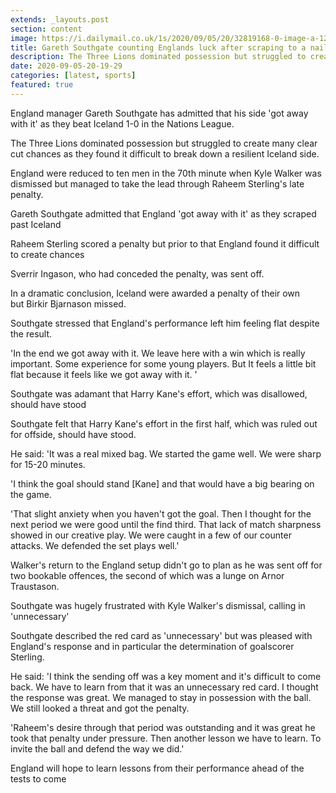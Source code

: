```yaml
---
extends: _layouts.post
section: content
image: https://i.dailymail.co.uk/1s/2020/09/05/20/32819168-0-image-a-125_1599332823023.jpg 
title: Gareth Southgate counting Englands luck after scraping to a nail-biting victory against Iceland  
description: The Three Lions dominated possession but struggled to create many clear cut chances as they found it difficult to break down a resilient Iceland side. 
date: 2020-09-05-20-19-29 
categories: [latest, sports] 
featured: true 
--- 
```

England manager Gareth Southgate has admitted that his side 'got away with it' as they beat Iceland 1-0 in the Nations League.

The Three Lions dominated possession but struggled to create many clear cut chances as they found it difficult to break down a resilient Iceland side.

England were reduced to ten men in the 70th minute when Kyle Walker was dismissed but managed to take the lead through Raheem Sterling's late penalty.

Gareth Southgate admitted that England 'got away with it' as they scraped past Iceland

Raheem Sterling scored a penalty but prior to that England found it difficult to create chances

Sverrir Ingason, who had conceded the penalty, was sent off. 

In a dramatic conclusion, Iceland were awarded a penalty of their own but Birkir Bjarnason missed. 

Southgate stressed that England's performance left him feeling flat despite the result. 

'In the end we got away with it. We leave here with a win which is really important. Some experience for some young players. But It feels a little bit flat because it feels like we got away with it. ' 

Southgate was adamant that Harry Kane's effort, which was disallowed, should have stood

Southgate felt that Harry Kane's effort in the first half, which was ruled out for offside, should have stood.  

He said: 'It was a real mixed bag. We started the game well. We were sharp for 15-20 minutes. 

'I think the goal should stand [Kane] and that would have a big bearing on the game. 

'That slight anxiety when you haven't got the goal. Then I thought for the next period we were good until the find third. That lack of match sharpness showed in our creative play. We were caught in a few of our counter attacks. We defended the set plays well.'

Walker's return to the England setup didn't go to plan as he was sent off for two bookable offences, the second of which was a lunge on Arnor Traustason.

Southgate was hugely frustrated with Kyle Walker's dismissal, calling in 'unnecessary'

Southgate described the red card as 'unnecessary' but was pleased with England's response and in particular the determination of goalscorer Sterling.

He said: 'I think the sending off was a key moment and it's difficult to come back. We have to learn from that it was an unnecessary red card. I thought the response was great. We managed to stay in possession with the ball. We still looked a threat and got the penalty. 

'Raheem's desire through that period was outstanding and it was great he took that penalty under pressure. Then another lesson we have to learn. To invite the ball and defend the way we did.'

England will hope to learn lessons from their performance ahead of the tests to come



